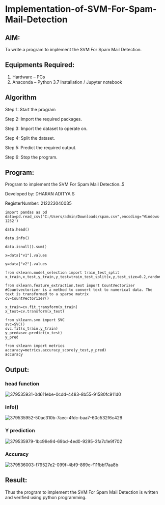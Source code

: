 # Implementation-of-SVM-For-Spam-Mail-Detection

## AIM:
To write a program to implement the SVM For Spam Mail Detection.

## Equipments Required:
1. Hardware – PCs
2. Anaconda – Python 3.7 Installation / Jupyter notebook

## Algorithm

Step 1: Start the program

Step 2: Import the required packages.

Step 3: Import the dataset to operate on.

Step 4: Split the dataset.

Step 5: Predict the required output.

Step 6: Stop the program.

## Program:

Program to implement the SVM For Spam Mail Detection..5

Developed by: DHARAN ADITYA S

RegisterNumber: 212223040035

```
import pandas as pd
data=pd.read_csv("C:/Users/admin/Downloads/spam.csv",encoding='Windows-1252')

data.head()

data.info()

data.isnull().sum()

x=data["v1"].values

y=data["v2"].values

from sklearn.model_selection import train_test_split
x_train,x_test,y_train,y_test=train_test_split(x,y,test_size=0.2,random_state=0)

from sklearn.feature_extraction.text import CountVectorizer
#Countvectorizer is a method to convert text to numerical data. The text is transformed to a sparse matrix
cv=CountVectorizer()

x_train=cv.fit_transform(x_train)
x_test=cv.transform(x_test)

from sklearn.svm import SVC
svc=SVC()
svc.fit(x_train,y_train)
y_pred=svc.predict(x_test)
y_pred

from sklearn import metrics
accuracy=metrics.accuracy_score(y_test,y_pred)
accuracy
```


## Output:

### head function

![379535931-0d611ebe-0cdd-4483-8b55-91580fc911d0](https://github.com/user-attachments/assets/720f7ba4-de1b-440c-bd7c-a5a177c05c79)


### info()

![379535952-50ac310b-7aec-4fdc-baa7-60c532f6c428](https://github.com/user-attachments/assets/d84437c0-7168-40cb-a0d6-4e07fbaafdfb)


### Y prediction

![379535979-1bc99e94-69bd-4ed0-9295-3fa7c1e9f702](https://github.com/user-attachments/assets/0303bc8c-71f7-4e68-aefc-7bc06155f043)


### Accuracy

![379536003-f79527e2-099f-4bf9-869c-f11fbbf7aa8b](https://github.com/user-attachments/assets/ba6a394c-8961-43dc-887d-cfbf5e3e775e)



## Result:
Thus the program to implement the SVM For Spam Mail Detection is written and verified using python programming.
